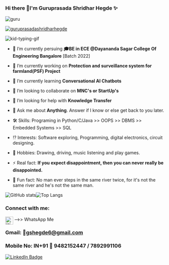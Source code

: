 ### Hi there 👋I'm Guruprasada Shridhar Hegde ✨   

<p align="left"> <img src="https://komarev.com/ghpvc/?username=guru&label=Profile%20views&color=0e75b6&style=flat" alt="guru" /> </p>
<p align="left"> <a href="https://github.com/ryo-ma/github-profile-trophy"><img src="https://github-profile-trophy.vercel.app/?username=guruprasadashridharhegde" alt="guruprasadashridharhegde" /></a> </p>

![kid-typing-gif](https://user-images.githubusercontent.com/85961223/147409984-eca97ac6-0182-48fc-895c-5feda1a819f1.gif)  

- 🌱 I’m currently persuing **🎓BE in ECE @Dayananda Sagar College Of Engineering Bangalore** [Batch 2022]

- 🔭 I’m currently working on **Protection and surveillance system for farmland(PSF) Project**

- 🌱 I’m currently learning **Conversational AI Chatbots**

- 👯 I’m looking to collaborate on **MNC's or StartUp's**

- 🤔 I’m looking for help with **Knowledge Transfer**

- 💬 Ask me about **Anything**. Answer if I know or else get back to you later.  
    
- 🛠 Skills: Programing in Python/C/Java >> OOPS >> DBMS >> Embedded Systems >> SQL

- ⁉️ Interests: Software exploring, Programming, digital electronics, circuit designing.

- 📍 Hobbies: Drawing, driving, music listening and play games.

- ⚡ Real fact: **If you expect disappointment, then you can never really be disappointed.**

- 🎉 Fun fact: No man ever steps in the same river twice, for it's not the same river and he's not the same man.


 ![GitHub stats](https://github-readme-stats.vercel.app/api?username=GuruprasadaShridharHegde&show_icons=true&theme=tokyonight)![Top Langs](https://github-readme-stats.vercel.app/api/top-langs/?username=GuruprasadaShridharHegde&theme=tokyonight)


 
   <!-- Connect with me -->
   <h3 align="left">Connect with me:</h3>
   <p align="left">
  <a  href="https://api.whatsapp.com/send?phone=919482152447"> <img align="left" alt="Whatsapp" width="25px" src="https://cdn.jsdelivr.net/npm/simple-icons@v3/icons/whatsapp.svg" /> </a>
-->> WhatsApp Me  
  
      
  ### Gmail: 📧gshegde6@gmail.com 
  ### Mobile No: IN+91 📲 9482152447 / 7892991106 
    
[![LinkedIn Badge](https://img.shields.io/badge/LinkedIn-Profile-informational?style=flat&logo=linkedin&logoColor=white&color=0D76A8)](https://www.linkedin.com/in/braydon-coyer/)
 
